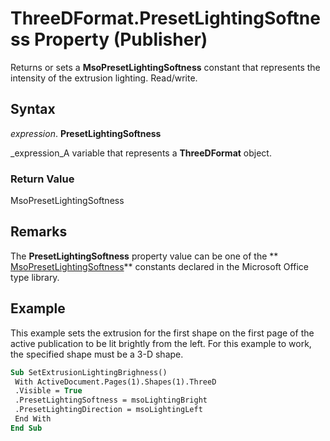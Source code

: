 
# ThreeDFormat.PresetLightingSoftness Property (Publisher)

Returns or sets a  **MsoPresetLightingSoftness** constant that represents the intensity of the extrusion lighting. Read/write.


## Syntax

 _expression_. **PresetLightingSoftness**

 _expression_A variable that represents a  **ThreeDFormat** object.


### Return Value

MsoPresetLightingSoftness


## Remarks

The  **PresetLightingSoftness** property value can be one of the ** [MsoPresetLightingSoftness](http://msdn.microsoft.com/library/da5b4779-fca6-59cd-4cfe-599c3033c5d0%28Office.15%29.aspx)** constants declared in the Microsoft Office type library.


## Example

This example sets the extrusion for the first shape on the first page of the active publication to be lit brightly from the left. For this example to work, the specified shape must be a 3-D shape.


```vb
Sub SetExtrusionLightingBrighness() 
 With ActiveDocument.Pages(1).Shapes(1).ThreeD 
 .Visible = True 
 .PresetLightingSoftness = msoLightingBright 
 .PresetLightingDirection = msoLightingLeft 
 End With 
End Sub
```

